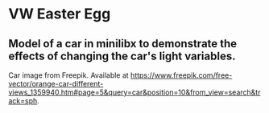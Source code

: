 # VW Easter Egg
## Model of a car in minilibx to demonstrate the effects of changing the car's light variables.


Car image from Freepik. Available at https://www.freepik.com/free-vector/orange-car-different-views_1359940.htm#page=5&query=car&position=10&from_view=search&track=sph.

